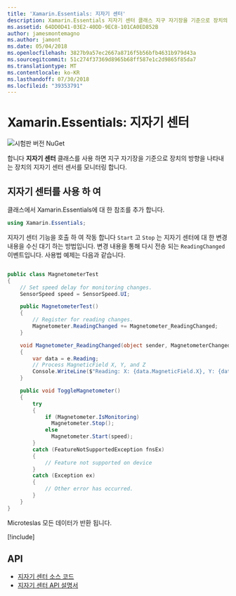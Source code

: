 ```yaml
---
title: 'Xamarin.Essentials: 지자기 센터'
description: Xamarin.Essentials 지자기 센터 클래스 지구 자기장을 기준으로 장치의 방향을 나타내는 지자기 센터 센서, 장치를 모니터링할 수 있습니다.
ms.assetid: 64DD0D41-03E2-40DD-9EC8-101CA0ED852B
author: jamesmontemagno
ms.author: jamont
ms.date: 05/04/2018
ms.openlocfilehash: 3827b9a57ec2667a8716f5b56bfb4631b979d43a
ms.sourcegitcommit: 51c274f37369d8965b68ff587e1c2d9865f85da7
ms.translationtype: MT
ms.contentlocale: ko-KR
ms.lasthandoff: 07/30/2018
ms.locfileid: "39353791"
---
```

# <a name="xamarinessentials-magnetometer"></a>Xamarin.Essentials: 지자기 센터

![시험판 버전 NuGet](~/media/shared/pre-release.png)

합니다 **지자기 센터** 클래스를 사용 하면 지구 자기장을 기준으로 장치의 방향을 나타내는 장치의 지자기 센터 센서를 모니터링 합니다.

## <a name="using-magnetometer"></a>지자기 센터를 사용 하 여

클래스에서 Xamarin.Essentials에 대 한 참조를 추가 합니다.

```csharp
using Xamarin.Essentials;
```

지자기 센터 기능을 호출 하 여 작동 합니다 `Start` 고 `Stop` 는 지자기 센터에 대 한 변경 내용을 수신 대기 하는 방법입니다. 변경 내용을 통해 다시 전송 되는 `ReadingChanged` 이벤트입니다. 사용법 예제는 다음과 같습니다.

```csharp

public class MagnetometerTest
{
    // Set speed delay for monitoring changes.
    SensorSpeed speed = SensorSpeed.UI;

    public MagnetometerTest()
    {
        // Register for reading changes.
        Magnetometer.ReadingChanged += Magnetometer_ReadingChanged;
    }

    void Magnetometer_ReadingChanged(object sender, MagnetometerChangedEventArgs e)
    {
        var data = e.Reading;
        // Process MagneticField X, Y, and Z
        Console.WriteLine($"Reading: X: {data.MagneticField.X}, Y: {data.MagneticField.Y}, Z: {data.MagneticField.Z}");
    }

    public void ToggleMagnetometer()
    {
        try
        {
            if (Magnetometer.IsMonitoring)
              Magnetometer.Stop();
            else
              Magnetometer.Start(speed);
        }
        catch (FeatureNotSupportedException fnsEx)
        {
            // Feature not supported on device
        }
        catch (Exception ex)
        {
            // Other error has occurred.
        }
    }
}
```

Microteslas 모든 데이터가 반환 됩니다.

[!include[](~/essentials/includes/sensor-speed.md)]

## <a name="api"></a>API

- [지자기 센터 소스 코드](https://github.com/xamarin/Essentials/tree/master/Xamarin.Essentials/Magnetometer)
- [지자기 센터 API 설명서](xref:Xamarin.Essentials.Magnetometer)
